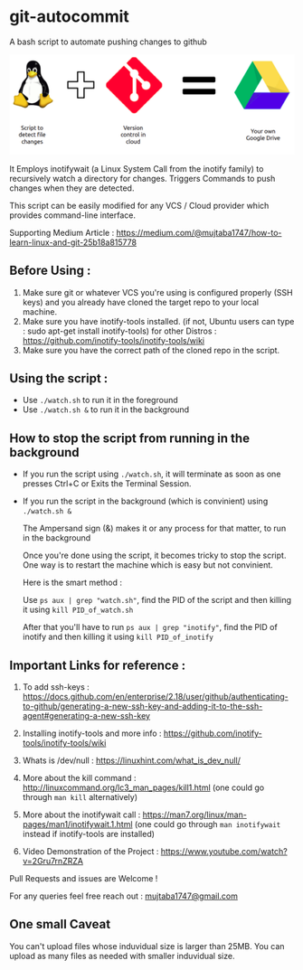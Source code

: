 # git-autocommit
A bash script to automate pushing changes to github

![Image](/Image.png?raw=true&sanitize=true)

It Employs inotifywait (a Linux System Call from the inotify family) to recursively watch a directory for changes.
Triggers Commands to push changes when they are detected.

This script can be easily modified for any VCS / Cloud provider which provides command-line interface.

Supporting Medium Article : https://medium.com/@mujtaba1747/how-to-learn-linux-and-git-25b18a815778

## Before Using : 
1. Make sure git or whatever VCS you're using is configured properly (SSH keys) and you already have cloned the target repo to your local machine.
2. Make sure you have inotify-tools installed. (if not, Ubuntu users can type : sudo apt-get install inotify-tools) for other Distros : https://github.com/inotify-tools/inotify-tools/wiki
3. Make sure you have the correct path of the cloned repo in the script.

## Using the script : 
- Use `./watch.sh` to run it in the foreground
- Use `./watch.sh &` to run it in the background 

## How to stop the script from running in the background
- If you run the script using `./watch.sh`, it will terminate as soon as one presses Ctrl+C or Exits the Terminal Session.


- If you run the script in the background (which is convinient) using `./watch.sh &`

  The Ampersand sign (&) makes it or any process for that matter, to run in the background
  
  Once you're done using the script, it becomes tricky to stop the script. One way is to restart the machine which is easy but not convinient.
  
  Here is the smart method : 
  
  Use `ps aux | grep "watch.sh"`, find the PID of the script and then killing it using `kill PID_of_watch.sh`
  
  After that you'll have to run `ps aux | grep "inotify"`, find the PID of inotify and then killing it using `kill PID_of_inotify`
 
## Important Links for reference : 
1. To add ssh-keys : https://docs.github.com/en/enterprise/2.18/user/github/authenticating-to-github/generating-a-new-ssh-key-and-adding-it-to-the-ssh-agent#generating-a-new-ssh-key

2. Installing inotify-tools and more info : https://github.com/inotify-tools/inotify-tools/wiki

3. Whats is /dev/null : https://linuxhint.com/what_is_dev_null/

4. More about the kill command : http://linuxcommand.org/lc3_man_pages/kill1.html (one could go through `man kill` alternatively)

5. More about the inotifywait call : https://man7.org/linux/man-pages/man1/inotifywait.1.html (one could go through `man inotifywait` instead if inotify-tools are installed) 

6. Video Demonstration of the Project : https://www.youtube.com/watch?v=2Gru7rnZRZA
 
Pull Requests and issues are Welcome !
  
For any queries feel free reach out : mujtaba1747@gmail.com

## One small Caveat
You can't upload files whose induvidual size is larger than 25MB.
You can upload as many files as needed with smaller induvidual size.
